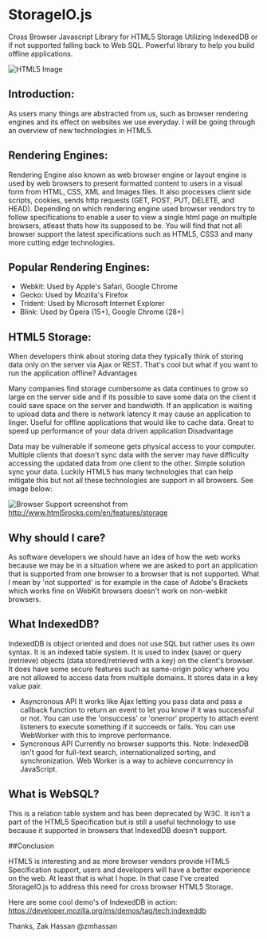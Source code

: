 StorageIO.js
============

Cross Browser Javascript Library for HTML5 Storage Utilizing IndexedDB or if not supported falling back to Web SQL. Powerful library to help you build offline applications.




![HTML5 Image](http://3.bp.blogspot.com/-7VNxNemjYHM/UnllNdpNmlI/AAAAAAAAAak/k1ojRbl6xFI/s320/1383708950_HTML5-02.png)

## Introduction:

As users many things are abstracted from us, such as browser rendering engines and its effect on websites we use everyday. I will be going through an overview of new technologies in HTML5.

## Rendering Engines:

Rendering Engine also known as web browser engine or layout engine is used by web browsers to present formatted content to users in a visual form from HTML, CSS, XML and Images files. It also processes client side scripts, cookies, sends http requests (GET, POST, PUT, DELETE, and HEAD). Depending on which rendering engine used browser vendors try to follow specifications to enable a user to view a single html page on multiple browsers, atleast thats how its supposed to be. You will find that not all browser support the latest specifications such as HTML5, CSS3 and many more cutting edge technologies.

## Popular Rendering Engines:



* Webkit: Used by Apple's Safari, Google Chrome
* Gecko: Used by Mozilla's Firefox
* Trident: Used by Microsoft Internet Explorer
* Blink: Used by Opera (15+), Google Chrome (28+)

## HTML5 Storage:

 When developers think about storing data they typically think of storing data only on the server via Ajax or REST. That's cool but what if you want to run the application offline?
Advantages

Many companies find storage cumbersome as data continues to grow so large on the server side and if its possible to save some data on the client it could save space on the server and bandwidth.
If an application is waiting to upload data and there is network latency it may cause an application to linger. 
Useful for offline applications that would like to cache data.
Great to speed up performance of your data driven application
Disadvantage

Data may be vulnerable if someone gets physical access to your computer. 
Multiple clients that doesn't sync data with the server may have difficulty accessing the updated data from one client to the other. Simple solution sync your data.
Luckily HTML5 has many technologies that can help mitigate this but not all these technologies are support in all browsers. See image below:

![Browser Support](http://4.bp.blogspot.com/-3E0guJtvzF4/UnlTMU7JeqI/AAAAAAAAAaY/m6o05a6GjgY/s640/BrowserSupport.png)
screenshot from http://www.html5rocks.com/en/features/storage

## Why should I care?

As software developers we should have an idea of how the web works because we may be in a situation where we are asked to port an application that is supported from one browser to a browser that is not supported. What I mean by 'not supported' is for example in the case of  Adobe's Brackets which works fine on WebKit browsers doesn't work on non-webkit browsers.

## What IndexedDB?

IndexedDB is object oriented and does not use SQL but rather uses its own syntax. It is an indexed table system. It is used to index (save) or query (retrieve) objects (data stored/retrieved with a key) on the client's browser. It does have some secure features such as same-origin policy where you are not allowed to access data from multiple domains. It stores data in a key value pair.
* Asyncronous API
It works like Ajax letting you pass data and pass a callback function to return an event to let you know if it was successful or not. You can use the 'onsuccess' or 'onerror' property to attach event listeners to execute something if it succeeds or fails.  You can use WebWorker with this to improve performance.
* Syncronous API
Currently no browser supports this.
Note:
 IndexedDB isn't good for full-text search, internationalized sorting, and synchronization.
Web Worker is a way to achieve concurrency in JavaScript.

## What is WebSQL?


This is a relation table system and has been deprecated by W3C.  It isn't a part of the HTML5 Specification but is still a useful technology to use because it supported in browsers that IndexedDB doesn't support.

##Conclusion


HTML5 is interesting and as more browser vendors provide HTML5 Specification support, users and developers will have a better experience on the web. At least that is what I hope. In that case I've created StorageIO.js to address this need for cross browser HTML5 Storage.

Here are some cool demo's of IndexedDB in action:
https://developer.mozilla.org/ms/demos/tag/tech:indexeddb




Thanks,
Zak Hassan
@zmhassan
